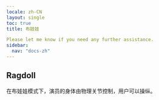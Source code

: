 ```yaml
---
locale: zh-CN
layout: single
toc: true
title: 布娃娃

Please let me know if you need any further assistance.
sidebar:
  nav: "docs-zh"
---
```

## Ragdoll
在布娃娃模式下，演员的身体由物理关节控制，用户可以操纵。